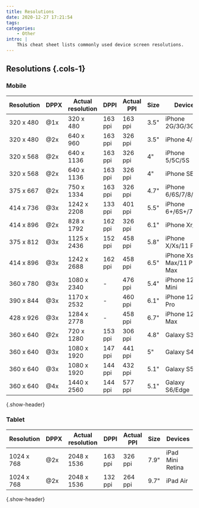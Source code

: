 ```yaml
---
title: Resolutions
date: 2020-12-27 17:21:54
tags:
categories:
    - Other
intro: |
    This cheat sheet lists commonly used device screen resolutions.
---
```


Resolutions {.cols-1}
------------

### Mobile
| Resolution | DPPX | Actual resolution | DPPI    | Actual PPI | Size | Devices                  |
|------------|------|-------------------|---------|------------|------|--------------------------|
| 320 x 480  | @1x  | 320 x 480         | 163 ppi | 163 ppi    | 3.5" | iPhone 2G/3G/3GS         |
| 320 x 480  | @2x  | 640 x 960         | 163 ppi | 326 ppi    | 3.5" | iPhone 4/4S              |
| 320 x 568  | @2x  | 640 x 1136        | 163 ppi | 326 ppi    | 4"   | iPhone 5/5C/5S           |
| 320 x 568  | @2x  | 640 x 1136        | 163 ppi | 326 ppi    | 4"   | iPhone SE                |
| 375 x 667  | @2x  | 750 x 1334        | 163 ppi | 326 ppi    | 4.7" | iPhone 6/6S/7/8/SE2      |
| 414 x 736  | @3x  | 1242 x 2208       | 133 ppi | 401 ppi    | 5.5" | iPhone 6+/6S+/7+/8+      |
| 414 x 896  | @2x  | 828 x 1792        | 162 ppi | 326 ppi    | 6.1" | iPhone Xr/11             |
| 375 x 812  | @3x  | 1125 x 2436       | 152 ppi | 458 ppi    | 5.8" | iPhone X/Xs/11 Pro       |
| 414 x 896  | @3x  | 1242 x 2688       | 162 ppi | 458 ppi    | 6.5" | iPhone Xs Max/11 Pro Max |
| 360 x 780  | @3x  | 1080 x 2340       | -       | 476 ppi    | 5.4" | iPhone 12 Mini           |
| 390 x 844  | @3x  | 1170 x 2532       | -       | 460 ppi    | 6.1" | iPhone 12/12 Pro        |
| 428 x 926  | @3x  | 1284 x 2778       | -       | 458 ppi    | 6.7" | iPhone 12 Max            |
| 360 x 640  | @2x  | 720 x 1280        | 153 ppi | 306 ppi    | 4.8" | Galaxy S3                |
| 360 x 640  | @3x  | 1080 x 1920       | 147 ppi | 441 ppi    | 5"   | Galaxy S4                |
| 360 x 640  | @3x  | 1080 x 1920       | 144 ppi | 432 ppi    | 5.1" | Galaxy S5                |
| 360 x 640  | @4x  | 1440 x 2560       | 144 ppi | 577 ppi    | 5.1" | Galaxy S6/Edge           |
{.show-header}

### Tablet

| Resolution | DPPX | Actual resolution | DPPI    | Actual PPI | Size | Devices          |
|------------|------|-------------------|---------|------------|------|------------------|
| 1024 x 768 | @2x  | 2048 x 1536       | 163 ppi | 326 ppi    | 7.9" | iPad Mini Retina |
| 1024 x 768 | @2x  | 2048 x 1536       | 132 ppi | 264 ppi    | 9.7" | iPad Air         |
{.show-header}






